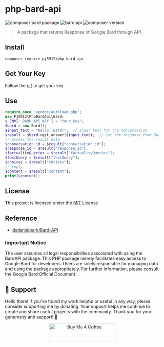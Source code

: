 # php-bard-api

<p align="left">
<a><img alt="composer bard package" src="https://img.shields.io/badge/composer-BardAPI-default"></a>
<a><img alt="bard api"  src="https://img.shields.io/badge/BardAPI-default"></a>
<a><img alt="composer version"  src="https://img.shields.io/badge/composer-2.2.6-orange"></a>
</p>

> A package that returns Response of Google Bard through API

## Install
 ```
 composer require pj8912/php-bard-api
 ```

## Get Your Key
Follow the [gif](https://github.com/dsdanielpark/Bard-API/blob/main/assets/bard_api.gif) to get your key

 ## Use
 ```php
require_once 'vendor/autoload.php';
use Pj8912\PhpBardApi\Bard;
$_ENV['_BARD_API_KEY'] = "Your Key";
$bard = new Bard();
$input_text = "Hello, Bard!";  // Input text for the conversation
$result = $bard->get_answer($input_text);  // Get the response from Bard
// Access the result data
$conversation_id = $result["conversation_id"];
$response_id = $result["response_id"];
$factualityQueries = $result["factualityQueries"];
$textQuery = $result["textQuery"];
$choices = $result["choices"];
// reply
$content = $result["content"];
print($content);
```
## License
This project is licensed under the [MIT](https://opensource.org/license/mit/)  License

## Reference
- [dsdanielpark/Bard-API](https://github.com/dsdanielpark/Bard-API)

### Important Notice
The user assumes all legal responsibilities associated with using the BardAPI package. This PHP package merely facilitates easy access to Google Bard for developers. Users are solely responsible for managing data and using the package appropriately. For further information, please consult the Google Bard Official Document.


## :handshake: Support
Hello there! If you've found my work helpful or useful in any way, please consider supporting me by donating. Your support helps me continue to create and share useful projects with the community. Thank you for your generosity and support! :handshake:

<p align="center"><a href="https://www.buymeacoffee.com/gjohnpinto" target="_blank" align="center"><img src="https://cdn.buymeacoffee.com/buttons/v2/default-yellow.png" alt="Buy Me A Coffee" style="height: 60px !important;width: 217px !important;" ></a></p>
